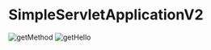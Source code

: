 # SimpleServletApplicationV2
![getMethod](https://user-images.githubusercontent.com/58922055/118342688-0f502b00-b52d-11eb-8336-9fa0a97bbeb7.PNG)
![getHello](https://user-images.githubusercontent.com/58922055/118342690-137c4880-b52d-11eb-884a-2d22208ff40e.PNG)
